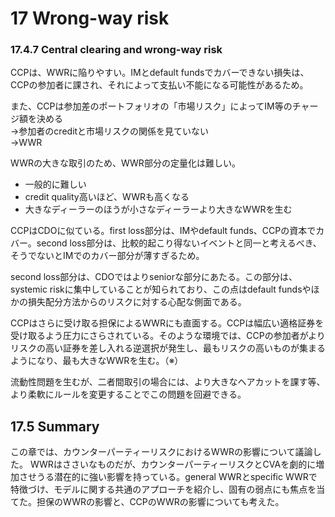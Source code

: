 # 17 Wrong-way risk


### 17.4.7 Central clearing and wrong-way risk
CCPは、WWRに陥りやすい。IMとdefault fundsでカバーできない損失は、CCPの参加者に課され、それによって支払い不能になる可能性があるため。

また、CCPは参加差のポートフォリオの「市場リスク」によってIM等のチャージ額を決める  
→参加者のcreditと市場リスクの関係を見ていない  
→WWR

WWRの大きな取引のため、WWR部分の定量化は難しい。
* 一般的に難しい
* credit quality高いほど、WWRも高くなる
* 大きなディーラーのほうが小さなディーラーより大きなWWRを生む

CCPはCDOに似ている。first loss部分は、IMやdefault funds、CCPの資本でカバー。second loss部分は、比較的起こり得ないイベントと同一と考えるべき、そうでないとIMでのカバー部分が薄すぎるため。

second loss部分は、CDOではよりseniorな部分にあたる。この部分は、systemic riskに集中していることが知られており、この点はdefault fundsやほかの損失配分方法からのリスクに対する心配な側面である。

CCPはさらに受け取る担保によるWWRにも直面する。CCPは幅広い適格証券を受け取るよう圧力にさらされている。そのような環境では、CCPの参加者がよりリスクの高い証券を差し入れる逆選択が発生し、最もリスクの高いものが集まるようになり、最も大きなWWRを生む。（※）

流動性問題を生むが、二者間取引の場合には、より大きなヘアカットを課す等、より柔軟にルールを変更することでこの問題を回避できる。


## 17.5 Summary
この章では、カウンターパーティーリスクにおけるWWRの影響について議論した。
WWRはささいなものだが、カウンターパーティーリスクとCVAを劇的に増加させうる潜在的に強い影響を持っている。general WWRとspecific WWRで特徴づけ、モデルに関する共通のアプローチを紹介し、固有の弱点にも焦点を当てた。担保のWWRの影響と、CCPのWWRの影響についても考えた。

